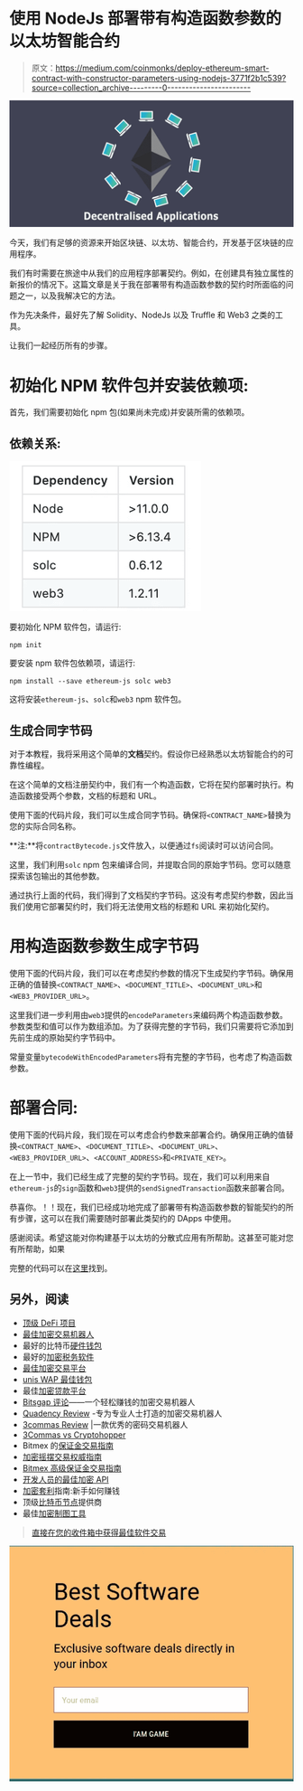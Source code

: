 # 使用 NodeJs 部署带有构造函数参数的以太坊智能合约

> 原文：<https://medium.com/coinmonks/deploy-ethereum-smart-contract-with-constructor-parameters-using-nodejs-3771f2b1c539?source=collection_archive---------0----------------------->

![](img/38ef028e50796b388222c1eb53da15b7.png)

今天，我们有足够的资源来开始区块链、以太坊、智能合约，开发基于区块链的应用程序。

我们有时需要在旅途中从我们的应用程序部署契约。例如，在创建具有独立属性的新报价的情况下。这篇文章是关于我在部署带有构造函数参数的契约时所面临的问题之一，以及我解决它的方法。

作为先决条件，最好先了解 Solidity、NodeJs 以及 Truffle 和 Web3 之类的工具。

让我们一起经历所有的步骤。

# 初始化 NPM 软件包并安装依赖项:

首先，我们需要初始化 npm 包(如果尚未完成)并安装所需的依赖项。

## 依赖关系:

![](img/aa902672cca8b3ae8d260e79b0a5b26c.png)

要初始化 NPM 软件包，请运行:

```
npm init
```

要安装 npm 软件包依赖项，请运行:

```
npm install --save ethereum-js solc web3
```

这将安装`ethereum-js`、`solc`和`web3` npm 软件包。

## 生成合同字节码

对于本教程，我将采用这个简单的**文档**契约。假设你已经熟悉以太坊智能合约的可靠性编程。

在这个简单的文档注册契约中，我们有一个构造函数，它将在契约部署时执行。构造函数接受两个参数，文档的标题和 URL。

使用下面的代码片段，我们可以生成合同字节码。确保将`<CONTRACT_NAME>`替换为您的实际合同名称。

**注:**将`contractBytecode.js`文件放入，以便通过`fs`阅读时可以访问合同。

这里，我们利用`solc` npm 包来编译合同，并提取合同的原始字节码。您可以随意探索该包输出的其他参数。

通过执行上面的代码，我们得到了文档契约字节码。这没有考虑契约参数，因此当我们使用它部署契约时，我们将无法使用文档的标题和 URL 来初始化契约。

# 用构造函数参数生成字节码

使用下面的代码片段，我们可以在考虑契约参数的情况下生成契约字节码。确保用正确的值替换`<CONTRACT_NAME>`、`<DOCUMENT_TITLE>`、`<DOCUMENT_URL>`和`<WEB3_PROVIDER_URL>`。

这里我们进一步利用由`web3`提供的`encodeParameters`来编码两个构造函数参数。参数类型和值可以作为数组添加。为了获得完整的字节码，我们只需要将它添加到先前生成的原始契约字节码中。

常量变量`bytecodeWithEncodedParameters`将有完整的字节码，也考虑了构造函数参数。

# 部署合同:

使用下面的代码片段，我们现在可以考虑合约参数来部署合约。确保用正确的值替换`<CONTRACT_NAME>`、`<DOCUMENT_TITLE>`、`<DOCUMENT_URL>`、`<WEB3_PROVIDER_URL>`、`<ACCOUNT_ADDRESS>`和`<PRIVATE_KEY>`。

在上一节中，我们已经生成了完整的契约字节码。现在，我们可以利用来自`ethereum-js`的`sign`函数和`web3`提供的`sendSignedTransaction`函数来部署合同。

恭喜你。！！现在，我们已经成功地完成了部署带有构造函数参数的智能契约的所有步骤，这可以在我们需要随时部署此类契约的 DApps 中使用。

感谢阅读。希望这能对你构建基于以太坊的分散式应用有所帮助。这甚至可能对您有所帮助，如果

完整的代码可以在[这里](https://github.com/jayeshbairagi/contract-deployment-with-constructor)找到。

## 另外，阅读

*   [顶级 DeFi 项目](/coinmonks/defi-future-10-promising-projects-in-the-defi-world-ff2b697ab006)
*   [最佳加密交易机器人](/coinmonks/whats-the-best-crypto-trading-bot-in-2020-top-8-bitcoin-trading-bot-c16adeb13317)
*   最好的比特币[硬件钱包](/coinmonks/the-best-cryptocurrency-hardware-wallets-of-2020-e28b1c124069?source=friends_link&sk=324dd9ff8556ab578d71e7ad7658ad7c)
*   最好的[加密税务软件](/coinmonks/best-crypto-tax-tool-for-my-money-72d4b430816b)
*   [最佳加密交易平台](/coinmonks/the-best-crypto-trading-platforms-in-2020-the-definitive-guide-updated-c72f8b874555)
*   [unis WAP 最佳钱包](/coinmonks/best-wallets-to-use-uniswap-e91a6385d9e8)
*   最佳[加密贷款平台](/coinmonks/top-5-crypto-lending-platforms-in-2020-that-you-need-to-know-a1b675cec3fa)
*   [Bitsgap 评论](https://blog.coincodecap.com/bitsgap-review)——一个轻松赚钱的加密交易机器人
*   [Quadency Review](https://blog.coincodecap.com/quadency-review-a-crypto-trading-automation-platform) -专为专业人士打造的加密交易机器人
*   [3commas Review](https://blog.coincodecap.com/3commas-review-an-excellent-crypto-trading-bot) |一款优秀的密码交易机器人
*   [3Commas vs Cryptohopper](/coinmonks/cryptohopper-vs-3commas-vs-shrimpy-a2c16095b8fe)
*   Bitmex 的[保证金交易指南](/coinmonks/the-idiots-guide-to-margin-trading-on-bitmex-dbbd7742c6fc?source=friends_link&sk=7bfa99d2a181142510c8442c8ddb0786)
*   [加密摇摆交易权威指南](/coinmonks/the-definitive-guide-to-crypto-swing-trading-7e4af6496d4d?source=friends_link&sk=70448050bd9323b42f63bfc0bb1e60d1)
*   [Bitmex 高级保证金交易指南](/coinmonks/bitmex-advanced-margin-trading-guide-2270c195ce25?source=friends_link&sk=1d986cca731f5084b9a2db4a4bc4a7ad)
*   [开发人员的最佳加密 API](/coinmonks/best-crypto-apis-for-developers-5efe3a597a9f)
*   [加密套利](/coinmonks/crypto-arbitrage-guide-how-to-make-money-as-a-beginner-62bfe5c868f6)指南:新手如何赚钱
*   顶级[比特币节点](https://blog.coincodecap.com/bitcoin-node-solutions)提供商
*   最佳[加密制图工具](/coinmonks/what-are-the-best-charting-platforms-for-cryptocurrency-trading-85aade584d80)

> [直接在您的收件箱中获得最佳软件交易](https://coincodecap.com?utm_source=coinmonks)

[![](img/160ce73bd06d46c2250251e7d5969f9d.png)](https://coincodecap.com?utm_source=coinmonks)